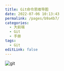```yaml
---
title: Git命令思维导图
date: 2022-07-06 10:13:43
permalink: /pages/b9a4b7/
categories:
  - 大前端
  - Git
  - 手册
tags:
  - Git
editLink: false
---
```


![git](https://cdn.staticaly.com/gh/dafei5350/imgHost@master/git.58971241pcg0.webp)